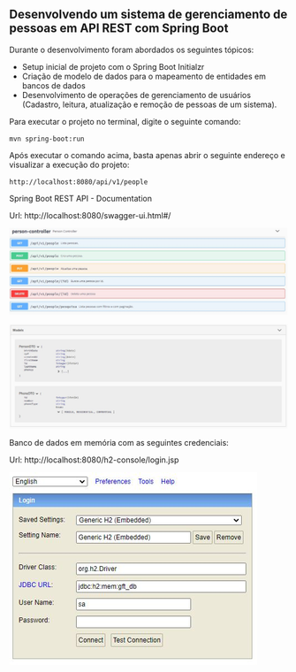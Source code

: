 <h2>Desenvolvendo um sistema de gerenciamento de pessoas em API REST com Spring Boot</h2>

Durante o desenvolvimento foram abordados os seguintes tópicos:

* Setup inicial de projeto com o Spring Boot Initialzr 
* Criação de modelo de dados para o mapeamento de entidades em bancos de dados
* Desenvolvimento de operações de gerenciamento de usuários (Cadastro, leitura, atualização e remoção de pessoas de um sistema).

Para executar o projeto no terminal, digite o seguinte comando:

```shell script
mvn spring-boot:run 
```

Após executar o comando acima, basta apenas abrir o seguinte endereço e visualizar a execução do projeto:

```
http://localhost:8080/api/v1/people
```

Spring Boot REST API - Documentation

Url: http://localhost:8080/swagger-ui.html#/

![alt text](https://github.com/DaniloSoares0/person-api/blob/dea63a40c30fa34347ea81ccfdbb32e76f220e17/personapi/src/main/resources/img/capturar1.JPG)

![alt text](https://github.com/DaniloSoares0/person-api/blob/dea63a40c30fa34347ea81ccfdbb32e76f220e17/personapi/src/main/resources/img/capturar2.JPG)

Banco de dados em memória com as seguintes credenciais:

Url: http://localhost:8080/h2-console/login.jsp

![alt text](https://github.com/DaniloSoares0/person-api/blob/dea63a40c30fa34347ea81ccfdbb32e76f220e17/personapi/src/main/resources/img/capturar3.JPG)
